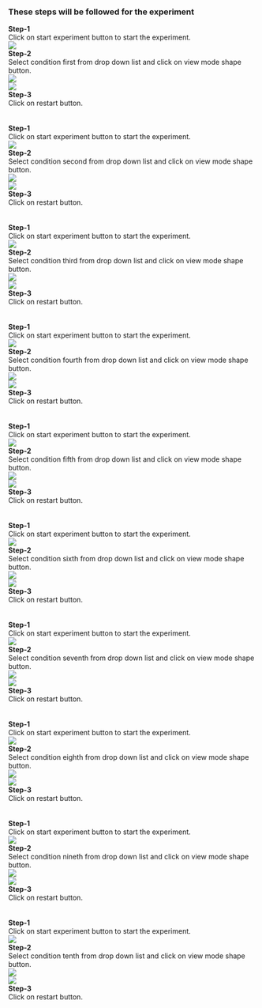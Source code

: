 ### These steps will be followed for the experiment
<!-- **PRE EXPERIMENT TASK**

1) What is mode shape?<br>
2) How is natural frequency related to mode shape?<br>
3) Draw first three modes of a simply supported bridge?<br> -->

**Step-1**
<br>
Click on start experiment button to start the experiment.
<br>
<img src="images/s1.png"/><br>
**Step-2**
<br>
Select condition first from drop down list and click on view mode shape button.
<br>
<img src="images/s2.png"/>
<br>
<img src="images/s3.png"/><br>
**Step-3**
<br>
Click on restart button.
<br><br><br>
**Step-1**
<br>
Click on start experiment button to start the experiment.
<br>
<img src="images/s1.png"/>
<br>
**Step-2**
<br>
Select condition second from drop down list and click on view mode shape button.
<br>
<img src="images/s2.png"/>
<br>
<img src="images/s4.png"/>
<br>
**Step-3**
<br>
Click on restart button.
<br><br><br>
**Step-1**
<br>
Click on start experiment button to start the experiment.
<br>
<img src="images/s1.png"/>
<br>
**Step-2**
<br>
Select condition third from drop down list and click on view mode shape button.
<br>
<img src="images/s2.png"/>
<br>
<img src="images/s5.png"/>
<br>
**Step-3**
<br>
Click on restart button.
<br><br><br>
**Step-1**
<br>
Click on start experiment button to start the experiment.
<br>
<img src="images/s1.png"/>
<br>
**Step-2**
<br>
Select condition fourth from drop down list and click on view mode shape button.
<br>
<img src="images/s2.png"/>
<br>
<img src="images/s6.png"/><br>
**Step-3**
<br>
Click on restart button.
<br><br><br>
**Step-1**
<br>
Click on start experiment button to start the experiment.
<br>
<img src="images/s1.png"/>
<br>
**Step-2**
<br>
Select condition fifth from drop down list and click on view mode shape button.
<br>
<img src="images/s2.png"/>
<br>
<img src="images/s7.png"/><br>
**Step-3**
<br>
Click on restart button.
<br><br><br>
**Step-1**
<br>
Click on start experiment button to start the experiment.
<br>
<img src="images/s1.png"/>
<br>
**Step-2**
<br>
Select condition sixth from drop down list and click on view mode shape button.
<br>
<img src="images/s2.png"/>
<br>
<img src="images/s8.png"/><br>
**Step-3**
<br>
Click on restart button.
<br><br><br>
**Step-1**
<br>
Click on start experiment button to start the experiment.
<br>
<img src="images/s1.png"/>
<br>
**Step-2**
<br>
Select condition seventh from drop down list and click on view mode shape button.
<br>
<img src="images/s2.png"/>
<br>
<img src="images/s9.png"/><br>
**Step-3**
<br>
Click on restart button.
<br><br><br>
**Step-1**
<br>
Click on start experiment button to start the experiment.
<br>
<img src="images/s1.png"/>
<br>
**Step-2**
<br>
Select condition eighth from drop down list and click on view mode shape button.
<br>
<img src="images/s2.png"/>
<br>
<img src="images/s10.png"/><br>
**Step-3**
<br>
Click on restart button.
<br><br><br>
**Step-1**
<br>
Click on start experiment button to start the experiment.
<br>
<img src="images/s1.png"/>
<br>
**Step-2**
<br>
Select condition nineth from drop down list and click on view mode shape button.
<br>
<img src="images/s2.png"/>
<br>
<img src="images/s11.png"/><br>
**Step-3**
<br>
Click on restart button.
<br>
<br><br>
**Step-1**
<br>
Click on start experiment button to start the experiment.
<br>
<img src="images/s1.png"/>
<br>
**Step-2**
<br>
Select condition tenth from drop down list and click on view mode shape button.
<br>
<img src="images/s2.png"/>
<br>
<img src="images/s12.png"/><br>
**Step-3**
<br>
Click on restart button.
<br>

<!-- **POST EXPERIMENT TASK**

1) Draw first three mode shapes of the bridge.<br>
2) According to you, which mode shape is most complicated?<br> -->
